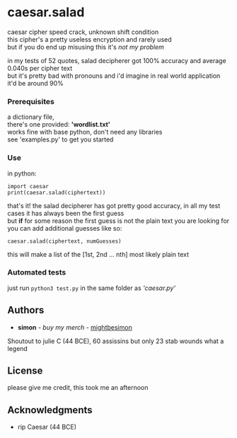 # caesar.salad

caesar cipher speed crack, unknown shift condition\
this cipher's a pretty useless encryption and rarely used\
but if you do end up misusing this it's *not my problem*

in my tests of 52 quotes, salad decipherer got 100% accuracy and average 0.040s per cipher text\
but it's pretty bad with pronouns and i'd imagine in real world application it'd be around 90%

### Prerequisites

a dictionary file,\
there's one provided: **'wordlist.txt'**\
works fine with base python, don't need any libraries\
see 'examples.py' to get you started

### Use

in python:
```
import caesar
print(caesar.salad(ciphertext))
```

that's it! the salad decipherer has got pretty good accuracy, in all my test cases it has always been the first guess\
but **if** for some reason the first guess is not the plain text you are looking for\
you can add additional guesses like so:
```
caesar.salad(ciphertext, numGuesses)
```

this will make a list of the [1st, 2nd ... nth] most likely plain text

### Automated tests

just run `python3 test.py` in the same folder as *'caesar.py'*

## Authors

- **simon** - *buy my merch* - [mightbesimon](https://github.com/mightbesimon)

Shoutout to julie C (44 BCE), 60 assissins but only 23 stab wounds what a legend

## License

please give me credit, this took me an afternoon

## Acknowledgments

- rip Caesar (44 BCE)
